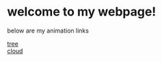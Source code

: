 <h1> welcome to my webpage! </h1>
<p> below are my animation links </p>

<a href = "tree.html"> tree </a>
<br>
<a href = "CLOUD.html"> cloud </a>
